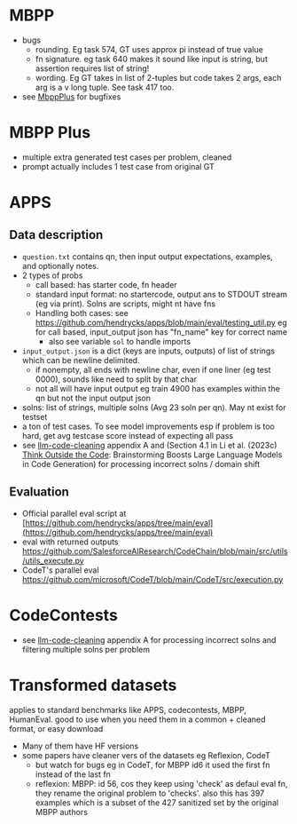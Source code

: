 
# MBPP
- bugs
	- rounding. Eg task 574, GT uses approx pi instead of true value
	- fn signature. eg task 640 makes it sound like input is string, but assertion requires list of string!
	-  wording. Eg GT takes in list of 2-tuples but code takes 2 args, each arg is a v long tuple. See task 417 too.
- see [MbppPlus](https://github.com/evalplus/evalplus/tree/mbpp/groundtruth/mbpp#check-implementation) for bugfixes

# MBPP Plus
- multiple extra generated test cases per problem, cleaned
- prompt actually includes 1 test case from original GT

# APPS
## Data description
- `question.txt` contains qn, then input output expectations, examples, and optionally notes.
- 2 types of probs
	- call based: has starter code, fn header
	- standard input format: no startercode, output ans to STDOUT stream (eg via print). Solns are scripts, might nt have fns
	- Handling both cases: see https://github.com/hendrycks/apps/blob/main/eval/testing_util.py  eg for call based, input_output json has "fn_name" key for correct name
		- also see variable `sol` to handle imports
- `input_output.json` is a dict (keys are inputs, outputs) of list of strings which can be newline delimited. 
	- if nonempty, all ends with newline char, even if one liner (eg test 0000), sounds like need to split by that char
	- not all will have input output eg train 4900 has examples within the qn but not the input output json
- solns: list of strings, multiple solns (Avg 23 soln per qn). May nt exist for testset
- a ton of test cases.  To see model improvements esp if problem is too hard, get avg testcase score instead of expecting all pass
- see [llm-code-cleaning](papers/llm-code-cleaning.md) appendix A and (Section 4.1 in Li et al. (2023c) [Think Outside the Code](https://arxiv.org/pdf/2305.10679): Brainstorming Boosts Large Language Models in Code Generation) for processing incorrect solns / domain shift

## Evaluation
- Official parallel eval script at [https://github.com/hendrycks/apps/tree/main/eval](https://github.com/hendrycks/apps/tree/main/eval)
- eval with returned outputs https://github.com/SalesforceAIResearch/CodeChain/blob/main/src/utils/utils_execute.py
- CodeT's parallel eval https://github.com/microsoft/CodeT/blob/main/CodeT/src/execution.py

# CodeContests
- see [llm-code-cleaning](papers/llm-code-cleaning.md) appendix A  for processing incorrect solns and filtering multiple solns per problem
# Transformed datasets
applies to standard benchmarks like APPS, codecontests, MBPP, HumanEval. good to use when you need them in a common + cleaned format, or easy download
- Many of them have HF versions
- some papers have cleaner vers of the datasets eg Reflexion, CodeT
	- but watch for bugs eg in CodeT, for MBPP id6 it used the first fn instead of the last fn
	- reflexion: MBPP: id 56, cos they keep using 'check' as defaul eval fn, they rename the original problem to 'checks'. also this has 397 examples which is a subset of the 427 sanitized set by the original MBPP authors
